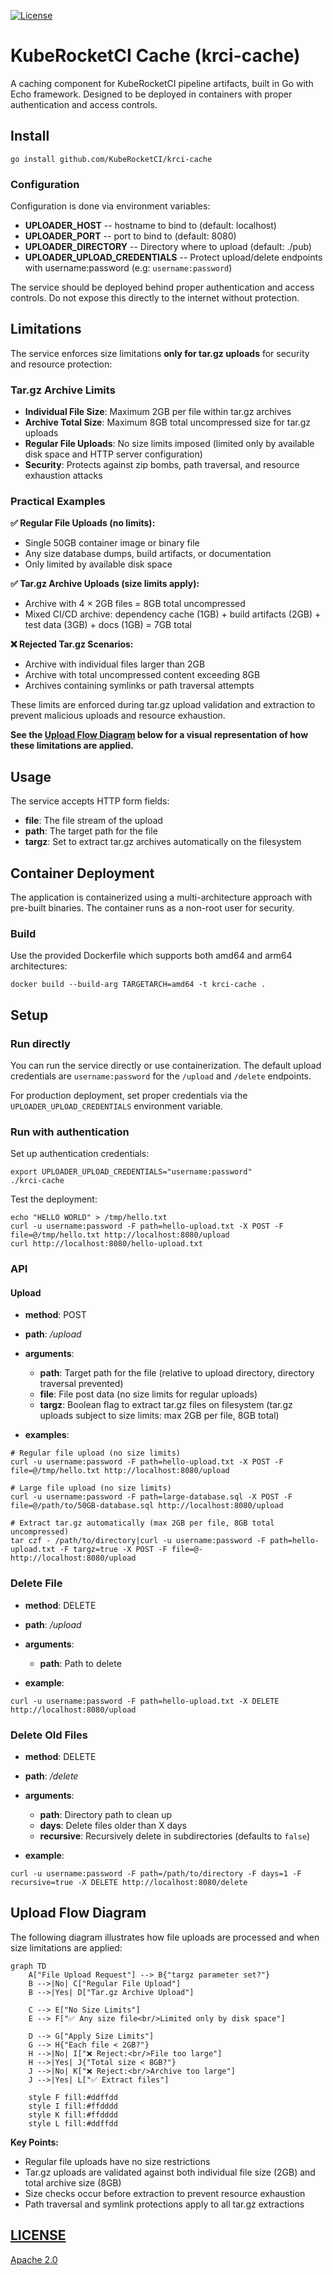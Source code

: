 [![License](https://img.shields.io/github/license/KubeRocketCI/krci-cache)](/LICENSE)

# KubeRocketCI Cache (krci-cache)

A caching component for KubeRocketCI pipeline artifacts, built in Go with Echo framework.
Designed to be deployed in containers with proper authentication and access controls.

## Install

```shell
go install github.com/KubeRocketCI/krci-cache
```

### Configuration

Configuration is done via environment variables:

- **UPLOADER_HOST** -- hostname to bind to (default: localhost)
- **UPLOADER_PORT** -- port to bind to (default: 8080)
- **UPLOADER_DIRECTORY** -- Directory where to upload (default: ./pub)
- **UPLOADER_UPLOAD_CREDENTIALS** -- Protect upload/delete endpoints with username:password (e.g: `username:password`)

The service should be deployed behind proper authentication and access controls.
Do not expose this directly to the internet without protection.

## Limitations

The service enforces size limitations **only for tar.gz uploads** for security and resource protection:

### Tar.gz Archive Limits

- **Individual File Size**: Maximum 2GB per file within tar.gz archives
- **Archive Total Size**: Maximum 8GB total uncompressed size for tar.gz uploads
- **Regular File Uploads**: No size limits imposed (limited only by available disk space and HTTP server configuration)
- **Security**: Protects against zip bombs, path traversal, and resource exhaustion attacks

### Practical Examples

**✅ Regular File Uploads (no limits):**

- Single 50GB container image or binary file
- Any size database dumps, build artifacts, or documentation
- Only limited by available disk space

**✅ Tar.gz Archive Uploads (size limits apply):**

- Archive with 4 × 2GB files = 8GB total uncompressed
- Mixed CI/CD archive: dependency cache (1GB) + build artifacts (2GB) + test data (3GB) + docs (1GB) = 7GB total

**❌ Rejected Tar.gz Scenarios:**

- Archive with individual files larger than 2GB
- Archive with total uncompressed content exceeding 8GB
- Archives containing symlinks or path traversal attempts

These limits are enforced during tar.gz upload validation and extraction to prevent malicious uploads and resource exhaustion.

**See the [Upload Flow Diagram](#upload-flow-diagram) below for a visual representation of how these limitations are applied.**

## Usage

The service accepts HTTP form fields:

- **file**: The file stream of the upload
- **path**: The target path for the file
- **targz**: Set to extract tar.gz archives automatically on the filesystem

## Container Deployment

The application is containerized using a multi-architecture approach with pre-built binaries.
The container runs as a non-root user for security.

### Build

Use the provided Dockerfile which supports both amd64 and arm64 architectures:

```shell
docker build --build-arg TARGETARCH=amd64 -t krci-cache .
```

## Setup

### Run directly

You can run the service directly or use containerization. The default upload credentials are `username:password` for the `/upload` and `/delete` endpoints.

For production deployment, set proper credentials via the `UPLOADER_UPLOAD_CREDENTIALS` environment variable.

### Run with authentication

Set up authentication credentials:

```shell
export UPLOADER_UPLOAD_CREDENTIALS="username:password"
./krci-cache
```

Test the deployment:

```shell
echo "HELLO WORLD" > /tmp/hello.txt
curl -u username:password -F path=hello-upload.txt -X POST -F file=@/tmp/hello.txt http://localhost:8080/upload
curl http://localhost:8080/hello-upload.txt
```

### API

#### Upload

- **method**: POST
- **path**: */upload*
- **arguments**:
  - **path**: Target path for the file (relative to upload directory, directory traversal prevented)
  - **file**: File post data (no size limits for regular uploads)
  - **targz**: Boolean flag to extract tar.gz files on filesystem (tar.gz uploads subject to size limits: max 2GB per file, 8GB total)

- **examples**:

```shell
# Regular file upload (no size limits)
curl -u username:password -F path=hello-upload.txt -X POST -F file=@/tmp/hello.txt http://localhost:8080/upload
```

```shell
# Large file upload (no size limits)
curl -u username:password -F path=large-database.sql -X POST -F file=@/path/to/50GB-database.sql http://localhost:8080/upload
```

```shell
# Extract tar.gz automatically (max 2GB per file, 8GB total uncompressed)
tar czf - /path/to/directory|curl -u username:password -F path=hello-upload.txt -F targz=true -X POST -F file=@- http://localhost:8080/upload
```

### Delete File

- **method**: DELETE
- **path**: */upload*
- **arguments**:
  - **path**: Path to delete

- **example**:

```shell
curl -u username:password -F path=hello-upload.txt -X DELETE http://localhost:8080/upload
```

### Delete Old Files

- **method**: DELETE
- **path**: */delete*
- **arguments**:
  - **path**: Directory path to clean up
  - **days**: Delete files older than X days
  - **recursive**: Recursively delete in subdirectories (defaults to `false`)

- **example**:

```shell
curl -u username:password -F path=/path/to/directory -F days=1 -F recursive=true -X DELETE http://localhost:8080/delete
```

## Upload Flow Diagram

The following diagram illustrates how file uploads are processed and when size limitations are applied:

```mermaid
graph TD
    A["File Upload Request"] --> B{"targz parameter set?"}
    B -->|No| C["Regular File Upload"]
    B -->|Yes| D["Tar.gz Archive Upload"]
    
    C --> E["No Size Limits"]
    E --> F["✅ Any size file<br/>Limited only by disk space"]
    
    D --> G["Apply Size Limits"]
    G --> H{"Each file < 2GB?"}
    H -->|No| I["❌ Reject:<br/>File too large"]
    H -->|Yes| J{"Total size < 8GB?"}
    J -->|No| K["❌ Reject:<br/>Archive too large"]
    J -->|Yes| L["✅ Extract files"]
    
    style F fill:#ddffdd
    style I fill:#ffdddd
    style K fill:#ffdddd
    style L fill:#ddffdd
```

**Key Points:**

- Regular file uploads have no size restrictions
- Tar.gz uploads are validated against both individual file size (2GB) and total archive size (8GB)
- Size checks occur before extraction to prevent resource exhaustion
- Path traversal and symlink protections apply to all tar.gz extractions

## [LICENSE](LICENSE)

[Apache 2.0](LICENSE)
